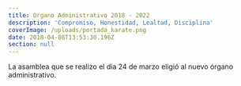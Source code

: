 ```yaml
---
title: Organo Administrativo 2018 - 2022
description: 'Compromiso, Honestidad, Lealtad, Disciplina'
coverImage: /uploads/portada_karate.png
date: 2018-04-08T13:53:30.196Z
section: null
---
```

La asamblea que se realizo el día 24 de marzo eligió al nuevo órgano administrativo.
